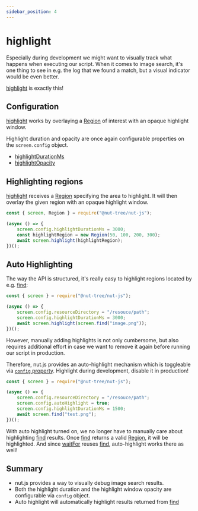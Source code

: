 ```yaml
---
sidebar_position: 4
---
```


# highlight

Especially during development we might want to visually track what happens when executing our script.
When it comes to image search, it's one thing to see in e.g. the log that we found a match, but a visual indicator would be even better.

[highlight](https://nut-tree.github.io/apidoc/classes/screen.html#highlight) is exactly this!

## Configuration

[highlight](https://nut-tree.github.io/apidoc/classes/screen.html#highlight) works by overlaying a [Region](https://nut-tree.github.io/apidoc/classes/region.html) of interest with an opaque highlight window.

Highlight duration and opacity are once again configurable properties on the `screen.config` object.

- [highlightDurationMs](https://nut-tree.github.io/apidoc/classes/screen.html#config.highlightdurationms)
- [highlightOpacity](https://nut-tree.github.io/apidoc/classes/screen.html#config.highlightopacity)

## Highlighting regions

[highlight](https://nut-tree.github.io/apidoc/classes/screen.html#highlight) receives a [Region](https://nut-tree.github.io/apidoc/classes/region.html) specifying the area to highlight.
It will then overlay the given region with an opaque highlight window.

```js {6}
const { screen, Region } = require("@nut-tree/nut-js");

(async () => {
    screen.config.highlightDurationMs = 3000;
    const highlightRegion = new Region(50, 100, 200, 300);
    await screen.highlight(highlightRegion);
})();
```

## Auto Highlighting

The way the API is structured, it's really easy to highlight regions located by e.g. [find](find.md):

```js {4-6}
const { screen } = require("@nut-tree/nut-js");

(async () => {
    screen.config.resourceDirectory = "/resouce/path";
    screen.config.highlightDurationMs = 3000;
    await screen.highlight(screen.find("image.png"));
})();
```

However, manually adding highlights is not only cumbersome, but also requires additional effort in case we want to remove it again before running our script in production.

Therefore, nut.js provides an auto-highlight mechanism which is toggleable via [`config` property](https://nut-tree.github.io/apidoc/classes/screen.html#config.autohighlight).
Highlight during development, disable it in production!

```js {5}
const { screen } = require("@nut-tree/nut-js");

(async () => {
    screen.config.resourceDirectory = "/resouce/path";
    screen.config.autoHighlight = true;
    screen.config.highlightDurationMs = 1500;
    await screen.find("test.png");
})();
```

With auto highlight turned on, we no longer have to manually care about highlighting [find](find.md) results.
Once [find](find.md) returns a valid [Region](https://nut-tree.github.io/apidoc/classes/region.html), it will be highlighted.
And since [waitFor](waitfor.md) reuses [find](find.md), auto-highlight works there as well!

## Summary

- nut.js provides a way to visually debug image search results.
- Both the highlight duration and the highlight window opacity are configurable via `config` object.
- Auto highlight will automatically highlight results returned from [find](find.md)

